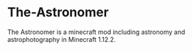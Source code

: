 # The-Astronomer
The Astronomer is a minecraft mod including astronomy and astrophotography in Minecraft 1.12.2.
